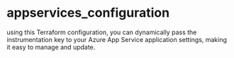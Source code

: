 # appservices_configuration
using this Terraform configuration, you can dynamically pass the instrumentation key to your Azure App Service application settings, making it easy to manage and update.